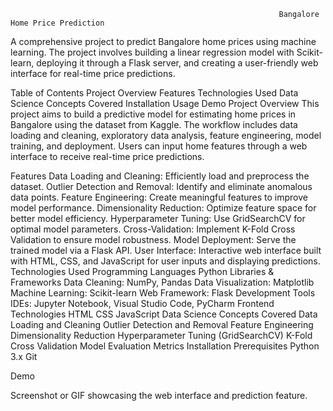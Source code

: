                                                                 Bangalore Home Price Prediction
A comprehensive project to predict Bangalore home prices using machine learning. The project involves building a linear regression model with Scikit-learn, deploying it through a Flask server, and creating a user-friendly web interface for real-time price predictions.

Table of Contents
Project Overview
Features
Technologies Used
Data Science Concepts Covered
Installation
Usage
Demo
Project Overview
This project aims to build a predictive model for estimating home prices in Bangalore using the dataset from Kaggle. The workflow includes data loading and cleaning, exploratory data analysis, feature engineering, model training, and deployment. Users can input home features through a web interface to receive real-time price predictions.

Features
Data Loading and Cleaning: Efficiently load and preprocess the dataset.
Outlier Detection and Removal: Identify and eliminate anomalous data points.
Feature Engineering: Create meaningful features to improve model performance.
Dimensionality Reduction: Optimize feature space for better model efficiency.
Hyperparameter Tuning: Use GridSearchCV for optimal model parameters.
Cross-Validation: Implement K-Fold Cross Validation to ensure model robustness.
Model Deployment: Serve the trained model via a Flask API.
User Interface: Interactive web interface built with HTML, CSS, and JavaScript for user inputs and displaying predictions.
Technologies Used
Programming Languages
Python
Libraries & Frameworks
Data Cleaning: NumPy, Pandas
Data Visualization: Matplotlib
Machine Learning: Scikit-learn
Web Framework: Flask
Development Tools
IDEs: Jupyter Notebook, Visual Studio Code, PyCharm
Frontend Technologies
HTML
CSS
JavaScript
Data Science Concepts Covered
Data Loading and Cleaning
Outlier Detection and Removal
Feature Engineering
Dimensionality Reduction
Hyperparameter Tuning (GridSearchCV)
K-Fold Cross Validation
Model Evaluation Metrics
Installation
Prerequisites
Python 3.x
Git

Demo
    

Screenshot or GIF showcasing the web interface and prediction feature.

